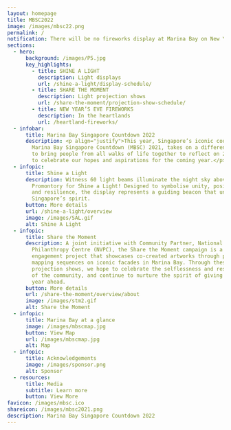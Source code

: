 ```yaml
---
layout: homepage
title: MBSC2022
image: /images/mbsc22.png
permalink: /
notification: There will be no fireworks display at Marina Bay on New Year’s Eve.
sections:
  - hero:
      background: /images/P5.jpg
      key_highlights:
        - title: SHINE A LIGHT
          description: Light displays
          url: /shine-a-light/display-schedule/
        - title: SHARE THE MOMENT
          description: Light projection shows
          url: /share-the-moment/projection-show-schedule/
        - title: NEW YEAR’S EVE FIREWORKS
          description: In the heartlands
          url: /heartland-fireworks/
  - infobar:
      title: Marina Bay Singapore Countdown 2022
      description: <p align="justify">This year, Singapore’s iconic countdown event,
        Marina Bay Singapore Countdown (MBSC) 2021, takes on a different format
        to bring people from all walks of life together to reflect on 2020 and
        to celebrate our hopes and aspirations for the coming year.</p>
  - infopic:
      title: Shine a Light
      description: Witness 60 light beams illuminate the night sky above The
        Promontory for Shine a Light! Designed to symbolise unity, positivity
        and resilience, the display represents a guiding beacon that underpins
        Singapore’s spirit.
      button: More details
      url: /shine-a-light/overview
      image: /images/SAL.gif
      alt: Shine A Light
  - infopic:
      title: Share the Moment
      description: A joint initiative with Community Partner, National Volunteer and
        Philanthropy Centre (NVPC), the Share the Moment campaign is a community
        engagement project that showcases co-created artworks through projection
        mapping sequences on iconic facades in Marina Bay. Through these
        projection shows, we hope to celebrate the selflessness and resilience
        of the community, and continue to nurture the spirit of giving in the
        year ahead.
      button: More details
      url: /share-the-moment/overview/about
      image: /images/stm2.gif
      alt: Share the Moment
  - infopic:
      title: Marina Bay at a glance
      image: /images/mbscmap.jpg
      button: View Map
      url: /images/mbscmap.jpg
      alt: Map
  - infopic:
      title: Acknowledgements
      image: /images/sponsor.png
      alt: Sponsor
  - resources:
      title: Media
      subtitle: Learn more
      button: View More
favicon: /images/mbsc.ico
shareicon: /images/mbsc2021.png
description: Marina Bay Singapore Countdown 2022
---
```

